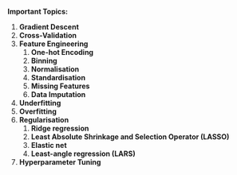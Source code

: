 **Important Topics:** 

1. **Gradient Descent** 
2. **Cross-Validation** 
3. **Feature Engineering**
   1. **One-hot Encoding** 
   2. **Binning**
   3. **Normalisation**
   4. **Standardisation** 
   5. **Missing Features** 
   6. **Data Imputation** 
4. **Underfitting**
5. **Overfitting**
6. **Regularisation**
    1. **Ridge regression** 
    2. **Least Absolute Shrinkage and Selection Operator (LASSO)** 
    3. **Elastic net** 
    4. **Least-angle regression (LARS)**
7. **Hyperparameter Tuning** 
